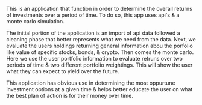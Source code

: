 This is an application that function in order to determine the overall returns of investments over a period of time. To do so, this app uses api's & a monte carlo simulation. 

The initial portion of the application is an import of api data followed a cleaning phase that better represents what we need from the data. 
Next, we evaluate the users holdings returning general information abou the porfolio like value of specific stocks, bonds, & crypto.
Then comes the monte carlo. Here we use the user portfolio information to evaluate retruns over two periods of time & two different portfolio weightings. This will show the user what they can expect to yield over the future.

This application has obvious use in determining the most oppurtune investment options at a given time & helps better educate the user on what the best plan of action is for their money over time. 
